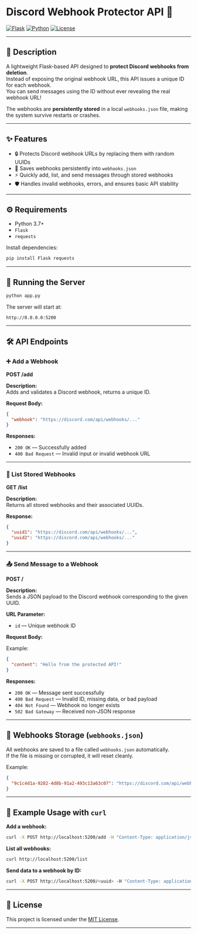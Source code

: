 # Discord Webhook Protector API 🚀

[![Flask](https://img.shields.io/badge/Flask-2.3+-blue)](https://flask.palletsprojects.com/)
[![Python](https://img.shields.io/badge/Python-3.7+-blue)](https://www.python.org/)
[![License](https://img.shields.io/badge/License-MIT-green)](LICENSE)

---

## 📜 Description

A lightweight Flask-based API designed to **protect Discord webhooks from deletion**.  
Instead of exposing the original webhook URL, this API issues a unique ID for each webhook.  
You can send messages using the ID without ever revealing the real webhook URL!

The webhooks are **persistently stored** in a local `webhooks.json` file, making the system survive restarts or crashes.

---

## ✨ Features

- 🔒 Protects Discord webhook URLs by replacing them with random UUIDs
- 💾 Saves webhooks persistently into `webhooks.json`
- ⚡ Quickly add, list, and send messages through stored webhooks
- 🛡️ Handles invalid webhooks, errors, and ensures basic API stability

---

## ⚙️ Requirements

- Python 3.7+
- `Flask`
- `requests`

Install dependencies:

```bash
pip install Flask requests
```

---

## 🚀 Running the Server

```bash
python app.py
```

The server will start at:

```
http://0.0.0.0:5200
```

---

## 🛠️ API Endpoints

### ➕ Add a Webhook

**POST /add**

**Description:**  
Adds and validates a Discord webhook, returns a unique ID.

**Request Body:**

```json
{
  "webhook": "https://discord.com/api/webhooks/..."
}
```

**Responses:**

- `200 OK` — Successfully added
- `400 Bad Request` — Invalid input or invalid webhook URL

---

### 📃 List Stored Webhooks

**GET /list**

**Description:**  
Returns all stored webhooks and their associated UUIDs.

**Response:**

```json
{
  "uuid1": "https://discord.com/api/webhooks/...",
  "uuid2": "https://discord.com/api/webhooks/..."
}
```

---

### 📤 Send Message to a Webhook

**POST /<id>**

**Description:**  
Sends a JSON payload to the Discord webhook corresponding to the given UUID.

**URL Parameter:**

- `id` — Unique webhook ID

**Request Body:**

Example:

```json
{
  "content": "Hello from the protected API!"
}
```

**Responses:**

- `200 OK` — Message sent successfully
- `400 Bad Request` — Invalid ID, missing data, or bad payload
- `404 Not Found` — Webhook no longer exists
- `502 Bad Gateway` — Received non-JSON response

---

## 📂 Webhooks Storage (`webhooks.json`)

All webhooks are saved to a file called `webhooks.json` automatically.  
If the file is missing or corrupted, it will reset cleanly.

Example:

```json
{
  "9c1c4d1a-9282-4d8b-91a2-493c13a63c07": "https://discord.com/api/webhooks/xxx/yyy"
}
```

---

## 🧪 Example Usage with `curl`

**Add a webhook:**

```bash
curl -X POST http://localhost:5200/add -H "Content-Type: application/json" -d '{"webhook":"https://discord.com/api/webhooks/xxx/yyy"}'
```

**List all webhooks:**

```bash
curl http://localhost:5200/list
```

**Send data to a webhook by ID:**

```bash
curl -X POST http://localhost:5200/<uuid> -H "Content-Type: application/json" -d '{"content":"Protected message!"}'
```

---

## 📄 License

This project is licensed under the [MIT License](LICENSE).

---



